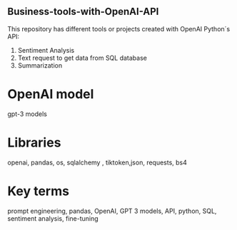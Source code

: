 ## Business-tools-with-OpenAI-API

This repository has different tools or projects created with OpenAI Python´s API:

1. Sentiment Analysis
2. Text request to get data from SQL database
3. Summarization

# OpenAI model
gpt-3 models

# Libraries
openai, pandas, os, sqlalchemy , tiktoken,json, requests, bs4

# Key terms
prompt engineering, pandas, OpenAI, GPT 3 models, API, python, SQL, sentiment analysis, fine-tuning
